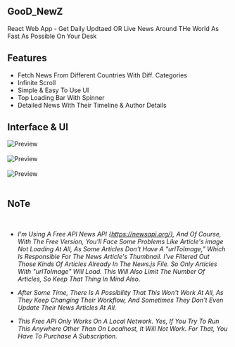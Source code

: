 ## GooD_NewZ
React Web App - Get Daily Updtaed OR Live News Around THe World As Fast As Possible On Your Desk
<br>
## Features
<ul>
  <li>Fetch News From  Different Countries With Diff. Categories </li>
  <li> Infinite Scroll </li>
  <li> Simple &  Easy To Use UI </li>
  <li> Top Loading Bar With Spinner </li>
  <li> Detailed News With Their Timeline & Author Details </li>
</ul>

## Interface & UI
![Preview](https://github.com/MaZikal7nap/GooD_NewZ/blob/main/sc1.png)
<br><br>
![Preview](https://github.com/MaZikal7nap/GooD_NewZ/blob/main/sc3.png)
<br><br>
![Preview](https://github.com/MaZikal7nap/GooD_NewZ/blob/main/sc4.png)
<br><br>

## NoTe 
<br>

* <i>I'm Using A Free API News API {https://newsapi.org/}, And Of Course, With The Free Version, You'll Face Some Problems Like Article's image Not Loading At All, As Some Articles Don't Have A "urlToImage," Which Is Responsible For The News Article's Thumbnail. I've Filtered Out Those Kinds Of Articles Already In The News.js File. So Only Articles With "urlToImage" Will Load. This Will Also Limit The Number Of Articles, So Keep That Thing In Mind Also.
  
* After Some Time, There Is A Possibility That This Won't Work At All, As They Keep Changing Their Workflow, And Sometimes They Don't Even Update Their News Articles At All.

* This Free API Only Works On A Local Network. Yes, If You Try To Run This Anywhere Other Than On Localhost, It Will Not Work. For That, You Have To Purchase A Subscription.</i>
